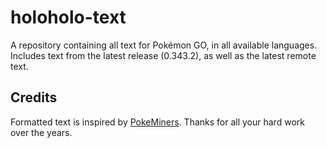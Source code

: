 # holoholo-text
A repository containing all text for Pokémon GO, in all available languages.  
Includes text from the latest release (0.343.2), as well as the latest remote text.

## Credits
Formatted text is inspired by [PokeMiners](https://github.com/PokeMiners). Thanks for all your hard work over the years.